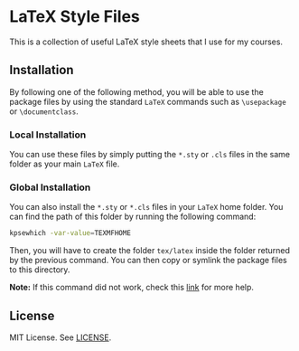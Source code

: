 # LaTeX Style Files

This is a collection of useful LaTeX style sheets that I use for my courses.

## Installation

By following one of the following method, you will be able to use the package files by using the standard `LaTeX` commands such as `\usepackage` or `\documentclass`.

### Local Installation

You can use these files by simply putting the `*.sty` or `.cls` files in the same folder as your main `LaTeX` file.

### Global Installation

You can also install the `*.sty` or `*.cls` files in your `LaTeX` home folder. You can find the path of this folder by running the following command:

```bash
kpsewhich -var-value=TEXMFHOME
```

Then, you will have to create the folder `tex/latex` inside the folder returned by the previous command. You can then copy or symlink the package files to this directory.

**Note:** If this command did not work, check this [link](http://tex.stackexchange.com/questions/1137/where-do-i-place-my-own-sty-or-cls-files-to-make-them-available-to-all-my-te/1167#1167) for more help.

## License

MIT License. See [LICENSE](LICENSE).

